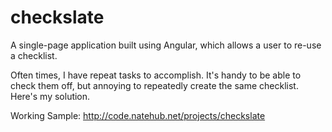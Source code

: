 checkslate
==========

A single-page application built using Angular, which allows a user to re-use a checklist.

Often times, I have repeat tasks to accomplish. It's handy to be able to check them off, but annoying to repeatedly create the same checklist. Here's my solution.

Working Sample: http://code.natehub.net/projects/checkslate
